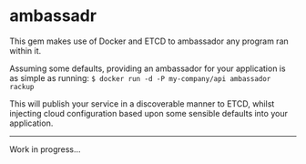 # ambassadr

This gem makes use of Docker and ETCD to ambassador any program ran within it.

Assuming some defaults, providing an ambassador for your application is as simple as running: `$ docker run -d -P my-company/api ambassador rackup`

This will publish your service in a discoverable manner to ETCD, whilst injecting cloud configuration based upon some sensible defaults into your application.

---

Work in progress...

